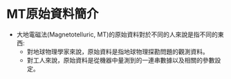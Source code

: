 # MT原始資料簡介
+ 大地電磁法(Magnetotelluric, MT)的原始資料對於不同的人來說是指不同的東西:
  + 對地球物理學家來說，原始資料是指地球物理探勘問題的觀測資料。
  + 對工人來說，原始資料是從機器中量測到的一連串數據以及相關的參數設定。
